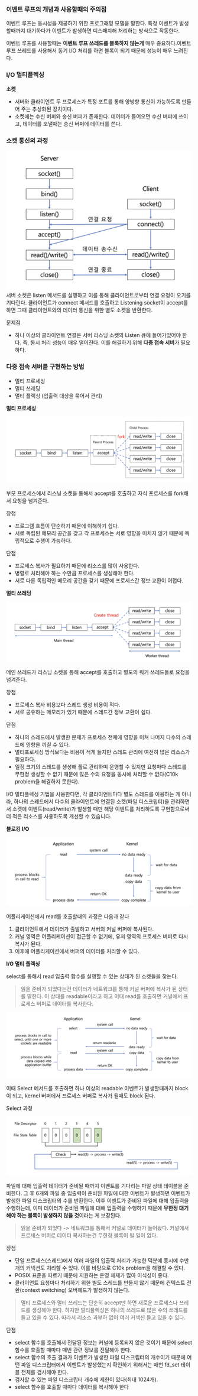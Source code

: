### 이벤트 루프의 개념과 사용할때의 주의점

이벤트 루프는 동시성을 제공하기 위한 프로그래밍 모델을 말한다. 특정 이벤트가 발생할때까지 대기하다가 이벤트가 발생하면 디스패치해 처리하는 방식으로 작동한다.

이벤트 루프를 사용할때는 **이벤트 루프 쓰레드를 블록하지 않는게** 매우 중요하다.이벤트 루프 쓰레드를 사용해서 동기 I/O 처리를 하면 블록이 되기 때문에 성능이 매우 느려진다.

### I/O 멀티플렉싱

**소켓** 
- 서버와 클라이언트 두 프로세스가 특정 포트를 통해 양방향 통신이 가능하도록 만들어 주는 추상화된 장치이다.
- 소켓에는 수신 버퍼와 송신 버퍼가 존재한다. 데이터가 들어오면 수신 버퍼에 쓰이고, 데이터를 보낼때는 송신 버퍼에 데이터를 쓴다.

### 소켓 통신의 과정
![multiplex1.png](/image/multiplex1.png)
서버 소켓은 listen 메서드를 실행하고 이를 통해 클라이언트로부터 연결 요청이 오기를 기다린다. 클라이언트가 connect 메서드를 호출하고 Listening socket이 accept를 하면 그때 클라이언트와의 데이터 통신을 위한 별도 소켓을 반환한다.

문제점
- 하나 이상의 클라이언트 연결은 서버 리스닝 소켓의 Listen 큐에 들어가있어야 한다. 즉, 동시 처리 성능이 매우 떨어진다. 이를 해결하기 위해 **다중 접속 서버**가 필요하다.

### 다중 접속 서버를 구현하는 방법

- 멀티 프로세싱
- 멀티 쓰레딩
- 멀티 플렉싱 (입출력 대상을 묶어서 관리)

**멀티 프로세싱**

![스크린샷 2023-03-06 오후 8.51.43.png](/image/multiplex2.png)

부모 프로세스에서 리스닝 소켓을 통해서 accept를 호출하고 자식 프로세스를 fork해서 요청을 넘겨준다.


장점
- 프로그램 흐름이 단순하기 때문에 이해하기 쉽다.
- 서로 독립된 메모리 공간을 갖고 각 프로세스는 서로 영향을 미치지 않기 때문에 독립적으로 수행이 가능하다.

단점
- 프로세스 복사가 필요하기 때문에 리소스를 많이 사용한다.
- 병렬로 처리해야 하는 수만큼 프로세스를 생성해야 한다.
- 서로 다른 독립적인 메모리 공간을 갖기 때문에 프로세스간 정보 교환이 어렵다.

**멀티 쓰레딩**

![스크린샷 2023-03-06 오후 8.51.52.png](/image/multiplex3.png)

메인 쓰레드가 리스닝 소켓을 통해 accept를 호출하고 별도의 워커 쓰레드들로 요청을 넘겨준다.

장점
- 프로세스 복사 비용보다 스레드 생성 비용이 적다.
- 서로 공유하는 메모리가 있기 때문에 스레드간 정보 교환이 쉽다.

단점
- 하나의 스레드에서 발생한 문제가 프로세스 전체에 영향을 미쳐 나머지 다수의 스레드에 영향을 끼칠 수 있다.
- 멀티프로세싱 방식보다는 비용이 적게 들지만 스레드 관리에 여전히 많은 리소스가 필요하다.
- 일정 크기의 스레드를 생성해 풀로 관리하며 운영할 수 있지만 요청마다 스레드를 무한정 생성할 수 없기 때문에 많은 수의 요청을 동시에 처리할 수 없다(C10k problem을 해결하지 못한다).

I/O 멀티플렉싱 기법을 사용한다면, 각 클라이언트마다 별도 스레드를 이용하는 게 아니라, 하나의 스레드에서 다수의 클라이언트에 연결된 소켓(파일 디스크립터)을 관리하면서 소켓에 이벤트(read/write)가 발생할 때만 해당 이벤트를 처리하도록 구현함으로써 더 적은 리소스를 사용하도록 개선할 수 있습니다.

**블로킹 I/O**

![스크린샷 2023-03-06 오후 8.52.02.png](/image/multiplex4.png)

어플리케이션에서 read를 호출할때의 과정은 다음과 같다

1. 클라이언트에서 데이터가 출발하고 서버의 커널 버퍼에 복사된다.
2. 커널 영역은 어플리케이션이 접근할 수 없기에, 유저 영역의 프로세스 버퍼로 다시 복사가 된다.
3. 이후에 어플리케이션에서 버퍼의 데이터를 처리할 수 있다.

**I/O 멀티 플렉싱**

select를 통해서 read 입출력 함수를 실행할 수 있는 상태가 된 소켓들을 찾는다.
> 읽을 준비가 되었다는건 데이터가 네트워크를 통해 커널 버퍼에 복사가 된 상태를 말한다.
> 이 상태를 readable이라고 하고 이때 read를 호출하면 커널에서 프로세스 버퍼로 데이터를 복사한다.
 
![스크린샷 2023-03-06 오후 8.52.08.png](/image/multiplex5.png)

이때 Select 메서드를 호출하면 하나 이상의 readable 이벤트가 발생할때까지 block이 되고, kernel 버퍼에서 프로세스 버퍼로 복사가 될때도 block 된다.


Select 과정

![스크린샷 2023-03-06 오후 9.10.02.png](/image/multiplex6.png)

파일에 대해 입출력 데이터가 준비될 때까지 이벤트를 기다리는 파일 상태 테이블을 준비한다. 그 후 6개의 파일 중 입출력이 준비된 파일에 대한 이벤트가 발생하면 이벤트가 발생한 파일 디스크립터의 수를 반환한다. 
이후 이벤트가 준비된 파일에 대해 입출력을 수행하는데, 이미 데이터가 준비된 파일에 대해 입출력을 수행하기 때문에 **무한정 대기해야 하는 블록이 발생하지 않을 것**이라는 게 보장된다.

> 읽을 준비가 되었다 -> 네트워크를 통해서 커널로 데이터가 들어왔다. 커널에서 프로세스 버퍼로 데이터 복사하는건 무한정 블록이 될 일이 없다. 

장점
- 단일 프로세스(스레드)에서 여러 파일의 입출력 처리가 가능한 덕분에 동시에 수만 개의 커넥션도 처리할 수 있다. 이를 바탕으로 C10k problem을 해결할 수 있다.
- POSIX 표준을 따르기 때문에 지원하는 운영 체제가 많아 이식성이 좋다.
- 클라이언트 요청마다 처리하기 위한 별도 스레드를 만들지 않기 때문에 컨텍스트 전환(context switching) 오버헤드가 발생하지 않는다.

> 멀티 프로세스와 멀티 쓰레드는 단순히 accept만 하면 새로운 프로세스나 쓰레드를 생성해야 한다. 하지만 멀티플렉싱은 하나의 쓰레드로 많은 수의 쓰레드를 들고 있을 수 있다. 따라서 리소스 과부하 없이 여러 커넥션 들고 있을 수 있다.



단점
- select 함수를 호출해서 전달된 정보는 커널에 등록되지 않은 것이기 때문에 select 함수를 호출할 때마다 매번 관련 정보를 전달해야 한다.
- select 함수의 호출 결과가 이벤트가 발생한 파일 디스크립터의 개수이기 때문에 어떤 파일 디스크립터에서 이벤트가 발생했는지 확인하기 위해서는 매번 fd_set 테이블 전체를 검사해야 한다.
- 검사할 수 있는 파일 디스크립터 개수에 제한이 있다(최대 1024개).
- select 함수를 호출할 때마다 데이터를 복사해야 한다